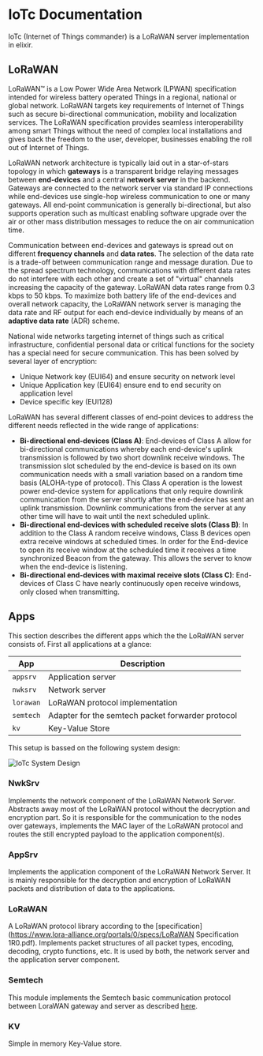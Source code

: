# IoTc Documentation

IoTc (Internet of Things commander) is a LoRaWAN server implementation in elixir.

## LoRaWAN

LoRaWAN™ is a Low Power Wide Area Network (LPWAN) specification intended for wireless battery operated Things in a regional, national or global network. LoRaWAN targets key requirements of Internet of Things such as secure bi-directional communication, mobility and localization services. The LoRaWAN specification provides seamless interoperability among smart Things without the need of complex local installations and gives back the freedom to the user, developer, businesses enabling the roll out of Internet of Things.

LoRaWAN network architecture is typically laid out in a star-of-stars topology in which **gateways** is a transparent bridge relaying messages between **end-devices** and a central **network server** in the backend. Gateways are connected to the network server via standard IP connections while end-devices use single-hop wireless communication to one or many gateways. All end-point communication is generally bi-directional, but also supports operation such as multicast enabling software upgrade over the air or other mass distribution messages to reduce the on air communication time.

Communication between end-devices and gateways is spread out on different **frequency channels** and **data rates**. The selection of the data rate is a trade-off between communication range and message duration. Due to the spread spectrum technology, communications with different data rates do not interfere with each other and create a set of "virtual" channels increasing the capacity of the gateway. LoRaWAN data rates range from 0.3 kbps to 50 kbps. To maximize both battery life of the end-devices and overall network capacity, the LoRaWAN network server is managing the data rate and RF output for each end-device individually by means of an **adaptive data rate** (ADR) scheme.

National wide networks targeting internet of things such as critical infrastructure, confidential personal data or critical functions for the society has a special need for secure communication. This has been solved by several layer of encryption:

- Unique Network key (EUI64) and ensure security on network level
- Unique Application key (EUI64) ensure end to end security on application level
- Device specific key (EUI128)

LoRaWAN has several different classes of end-point devices to address the different needs reflected in the wide range of applications:

- **Bi-directional end-devices (Class A)**: End-devices of Class A allow for bi-directional communications whereby each end-device's uplink transmission is followed by two short downlink receive windows. The transmission slot scheduled by the end-device is based on its own communication needs with a small variation based on a random time basis (ALOHA-type of protocol). This Class A operation is the lowest power end-device system for applications that only require downlink communication from the server shortly after the end-device has sent an uplink transmission. Downlink communications from the server at any other time will have to wait until the next scheduled uplink.
- **Bi-directional end-devices with scheduled receive slots (Class B)**: In addition to the Class A random receive windows, Class B devices open extra receive windows at scheduled times. In order for the End-device to open its receive window at the scheduled time it receives a time synchronized Beacon from the gateway. This allows the server to know when the end-device is listening.
- **Bi-directional end-devices with maximal receive slots (Class C)**: End-devices of Class C have nearly continuously open receive windows, only closed when transmitting.

## Apps

This section describes the different apps which the the LoRaWAN server consists of. First all applications at a glance:

| App         | Description                                       |
| ------------| ------------------------------------------------- |
| `appsrv`    | Application server                                |
| `nwksrv`    | Network server                                    |
| `lorawan`   | LoRaWAN protocol implementation                   |
| `semtech`   | Adapter for the semtech packet forwarder protocol |
| `kv`        | Key-Value Store                                   |

This setup is bassed on the following system design:

![IoTc System Design](assets/system-design.png "IoTc System Design")

### NwkSrv

Implements the network component of the LoRaWAN Network Server. Abstracts away most of the LoRaWAN protocol without the decryption and encryption part. So it is responsible for the communication to the nodes over gateways, implements the MAC layer of the LoRaWAN protocol and routes the still encrypted payload to the application component(s).

### AppSrv

Implements the application component of the LoRaWAN Network Server. It is mainly responsible for the decryption and encryption of LoRaWAN packets and distribution of data to the applications.

### LoRaWAN

A LoRaWAN protocol library according to the [specification](https://www.lora-alliance.org/portals/0/specs/LoRaWAN Specification 1R0.pdf). Implements packet structures of all packet types, encoding, decoding, crypto functions, etc. It is used by both, the network server and the application server component.


### Semtech

This module implements the Semtech basic communication protocol between LoraWAN gateway and server as described [here](https://github.com/Lora-net/packet_forwarder/blob/master/PROTOCOL.TXT).

### KV

Simple in memory Key-Value store.

